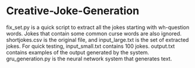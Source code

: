 # Creative-Joke-Generation

fix_set.py is a quick script to extract all the jokes starting with wh-question words. 
Jokes that contain some common curse words are also ignored. shortjokes.csv is the original file, 
and input_large.txt is the set of extracted jokes. For quick testing, input_small.txt contains 100 jokes. 
output.txt contains examples of the output generated by the system. gru_generation.py is the neural network 
system that generates text.
